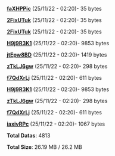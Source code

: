 [**faXHPPic**](/data/faXHPPic.txt) (25/11/22 - 02:20)- 35 bytes

[**2FixUTuk**](/data/2FixUTuk.txt) (25/11/22 - 02:20)- 35 bytes

[**2FixUTuk**](/data/2FixUTuk.txt) (25/11/22 - 02:20)- 35 bytes

[**H9j9R3K1**](/data/H9j9R3K1.txt) (25/11/22 - 02:20)- 9853 bytes

[**jtEpw8BD**](/data/jtEpw8BD.txt) (25/11/22 - 02:20)- 1419 bytes

[**zTkLJ6gw**](/data/zTkLJ6gw.txt) (25/11/22 - 02:20)- 298 bytes

[**f7QdXrLj**](/data/f7QdXrLj.txt) (25/11/22 - 02:20)- 611 bytes

[**H9j9R3K1**](/data/H9j9R3K1.txt) (25/11/22 - 02:20)- 9853 bytes

[**zTkLJ6gw**](/data/zTkLJ6gw.txt) (25/11/22 - 02:20)- 298 bytes

[**f7QdXrLj**](/data/f7QdXrLj.txt) (25/11/22 - 02:20)- 611 bytes

[**iaxivRPc**](/data/iaxivRPc.txt) (25/11/22 - 02:20)- 1067 bytes

**Total Datas**: 4813

**Total Size**: 26.19 MB / 26.2 MB